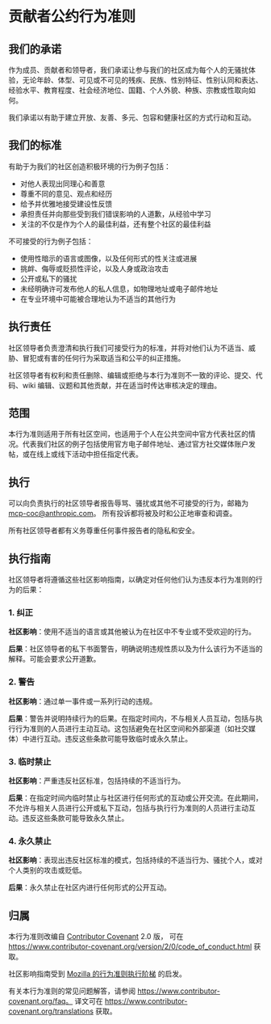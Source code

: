 # 贡献者公约行为准则

## 我们的承诺

作为成员、贡献者和领导者，我们承诺让参与我们的社区成为每个人的无骚扰体验，无论年龄、体型、可见或不可见的残疾、民族、性别特征、性别认同和表达、经验水平、教育程度、社会经济地位、国籍、个人外貌、种族、宗教或性取向如何。

我们承诺以有助于建立开放、友善、多元、包容和健康社区的方式行动和互动。

## 我们的标准

有助于为我们的社区创造积极环境的行为例子包括：

* 对他人表现出同理心和善意
* 尊重不同的意见、观点和经历
* 给予并优雅地接受建设性反馈
* 承担责任并向那些受到我们错误影响的人道歉，从经验中学习
* 关注的不仅是作为个人的最佳利益，还有整个社区的最佳利益

不可接受的行为例子包括：

* 使用性暗示的语言或图像，以及任何形式的性关注或进展
* 挑衅、侮辱或贬损性评论，以及人身或政治攻击
* 公开或私下的骚扰
* 未经明确许可发布他人的私人信息，如物理地址或电子邮件地址
* 在专业环境中可能被合理地认为不适当的其他行为

## 执行责任

社区领导者负责澄清和执行我们可接受行为的标准，并将对他们认为不适当、威胁、冒犯或有害的任何行为采取适当和公平的纠正措施。

社区领导者有权利和责任删除、编辑或拒绝与本行为准则不一致的评论、提交、代码、wiki 编辑、议题和其他贡献，并在适当时传达审核决定的理由。

## 范围

本行为准则适用于所有社区空间，也适用于个人在公共空间中官方代表社区的情况。代表我们社区的例子包括使用官方电子邮件地址、通过官方社交媒体账户发帖，或在线上或线下活动中担任指定代表。

## 执行

可以向负责执行的社区领导者报告辱骂、骚扰或其他不可接受的行为，邮箱为 mcp-coc@anthropic.com。
所有投诉都将被及时和公正地审查和调查。

所有社区领导者都有义务尊重任何事件报告者的隐私和安全。

## 执行指南

社区领导者将遵循这些社区影响指南，以确定对任何他们认为违反本行为准则的行为的后果：

### 1. 纠正

**社区影响**：使用不适当的语言或其他被认为在社区中不专业或不受欢迎的行为。

**后果**：社区领导者的私下书面警告，明确说明违规性质以及为什么该行为不适当的解释。可能会要求公开道歉。

### 2. 警告

**社区影响**：通过单一事件或一系列行动的违规。

**后果**：警告并说明持续行为的后果。在指定时间内，不与相关人员互动，包括与执行行为准则的人员进行主动互动。这包括避免在社区空间和外部渠道（如社交媒体）中进行互动。违反这些条款可能导致临时或永久禁止。

### 3. 临时禁止

**社区影响**：严重违反社区标准，包括持续的不适当行为。

**后果**：在指定时间内临时禁止与社区进行任何形式的互动或公开交流。在此期间，不允许与相关人员进行公开或私下互动，包括与执行行为准则的人员进行主动互动。违反这些条款可能导致永久禁止。

### 4. 永久禁止

**社区影响**：表现出违反社区标准的模式，包括持续的不适当行为、骚扰个人，或对个人类别的攻击或贬低。

**后果**：永久禁止在社区内进行任何形式的公开互动。

## 归属

本行为准则改编自 [Contributor Covenant][homepage] 2.0 版，
可在 https://www.contributor-covenant.org/version/2/0/code_of_conduct.html 获取。

社区影响指南受到 [Mozilla 的行为准则执行阶梯](https://github.com/mozilla/diversity) 的启发。

[homepage]: https://www.contributor-covenant.org

有关本行为准则的常见问题解答，请参阅 https://www.contributor-covenant.org/faq。
译文可在 https://www.contributor-covenant.org/translations 获取。
